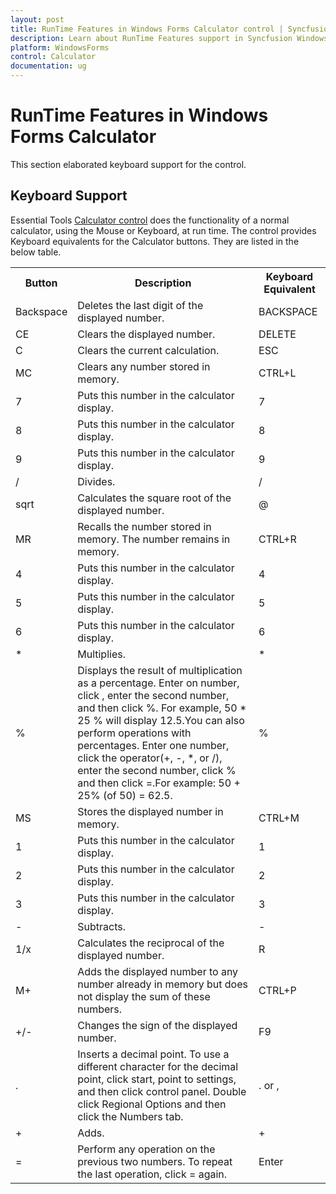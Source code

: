 ```yaml
---
layout: post
title: RunTime Features in Windows Forms Calculator control | Syncfusion
description: Learn about RunTime Features support in Syncfusion Windows Forms Calculator control and more details.
platform: WindowsForms
control: Calculator
documentation: ug
---
```


# RunTime Features in Windows Forms Calculator

This section elaborated keyboard support for the control.

## Keyboard Support

Essential Tools [Calculator control](https://help.syncfusion.com/cr/windowsforms/Syncfusion.Windows.Forms.Tools.CalculatorControl.html) does the functionality of a normal calculator, using the Mouse or Keyboard, at run time. The control provides Keyboard equivalents for the Calculator buttons. They are listed in the below table.


<table>
<tr>
<th>
Button</th><th>
Description</th><th>
Keyboard Equivalent</th></tr>
<tr>
<td>
Backspace</td><td>
Deletes the last digit of the displayed number.</td><td>
BACKSPACE</td></tr>
<tr>
<td>
CE</td><td>
Clears the displayed number.</td><td>
DELETE</td></tr>
<tr>
<td>
C</td><td>
Clears the current calculation.</td><td>
ESC</td></tr>
<tr>
<td>
MC</td><td>
Clears any number stored in memory.</td><td>
CTRL+L</td></tr>
<tr>
<td>
7</td><td>
Puts this number in the calculator display.</td><td>
7</td></tr>
<tr>
<td>
8</td><td>
Puts this number in the calculator display.</td><td>
8</td></tr>
<tr>
<td>
9</td><td>
Puts this number in the calculator display.</td><td>
9</td></tr>
<tr>
<td>
/</td><td>
Divides.</td><td>
/</td></tr>
<tr>
<td>
sqrt</td><td>
Calculates the square root of the displayed number.</td><td>
@</td></tr>
<tr>
<td>
MR</td><td>
Recalls the number stored in memory. The number remains in memory.</td><td>
CTRL+R</td></tr>
<tr>
<td>
4</td><td>
Puts this number in the calculator display.</td><td>
4</td></tr>
<tr>
<td>
5</td><td>
Puts this number in the calculator display.</td><td>
5</td></tr>
<tr>
<td>
6</td><td>
Puts this number in the calculator display.</td><td>
6</td></tr>
<tr>
<td>
*</td><td>
Multiplies.</td><td>
*</td></tr>
<tr>
<td>
%</td><td>
Displays the result of multiplication as a percentage. Enter on number, click , enter the second number, and then click %. For example, 50 * 25 % will display 12.5.You can also perform operations with percentages. Enter one number, click the operator(+, -, *, or /), enter the second number, click % and then click =.For example:  50 + 25% (of 50) = 62.5.</td><td>
%</td></tr>
<tr>
<td>
MS</td><td>
Stores the displayed number in memory.</td><td>
CTRL+M</td></tr>
<tr>
<td>
1</td><td>
Puts this number in the calculator display.</td><td>
1</td></tr>
<tr>
<td>
2</td><td>
Puts this number in the calculator display.</td><td>
2</td></tr>
<tr>
<td>
3</td><td>
Puts this number in the calculator display.</td><td>
3</td></tr>
<tr>
<td>
-</td><td>
Subtracts.</td><td>
-</td></tr>
<tr>
<td>
1/x</td><td>
Calculates the reciprocal of the displayed number.</td><td>
R</td></tr>
<tr>
<td>
M+</td><td>
Adds the displayed number to any number already in memory but does not display the sum of these numbers.</td><td>
CTRL+P</td></tr>
<tr>
<td>
+/-</td><td>
Changes the sign of the displayed number.</td><td>
F9</td></tr>
<tr>
<td>
.</td><td>
Inserts a decimal point. To use a different character for the decimal point, click start, point to settings, and then click control panel. Double click Regional Options and then click the Numbers tab.</td><td>
. or ,</td></tr>
<tr>
<td>
+</td><td>
Adds.</td><td>
+</td></tr>
<tr>
<td>
=</td><td>
Perform any operation on the previous two numbers. To repeat the last operation, click = again.</td><td>
Enter</td></tr>
</table>
